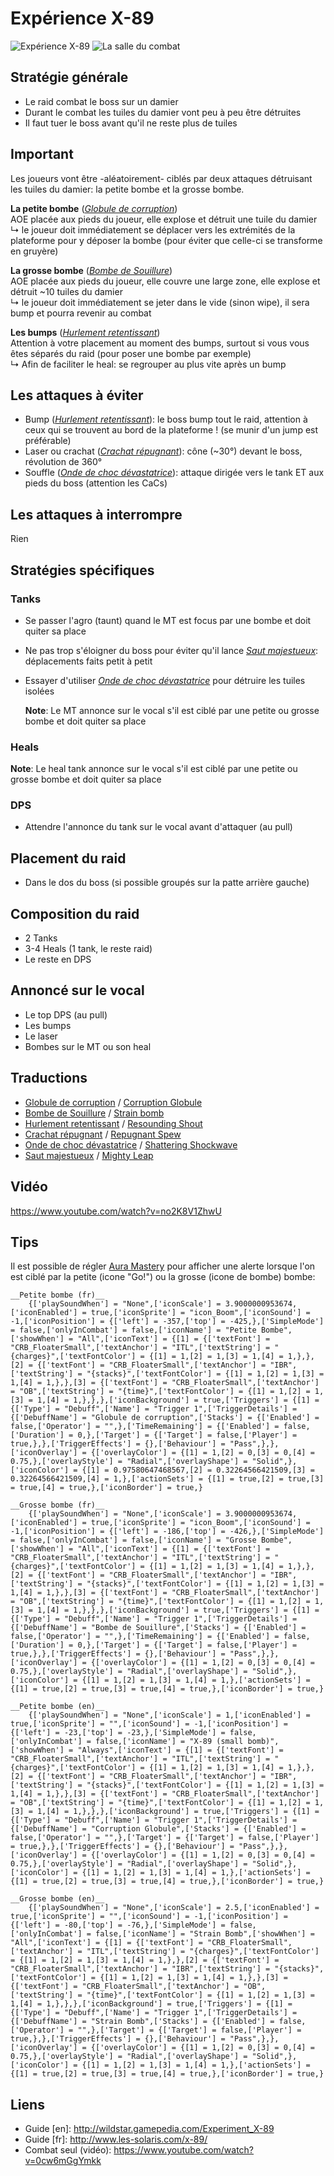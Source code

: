 Expérience X-89
===============
![Expérience X-89](http://i.imgur.com/33X5pAN.png)
![La salle du combat](http://i.imgur.com/4ErY1oJ.png)

Stratégie générale
------------------
- Le raid combat le boss sur un damier
- Durant le combat les tuiles du damier vont peu à peu être détruites
- Il faut tuer le boss avant qu'il ne reste plus de tuiles

Important
---------
  Les joueurs vont être -aléatoirement- ciblés par deux attaques détruisant les tuiles du damier: la petite bombe et la grosse bombe.

  __La petite bombe__ (_[Globule de corruption](http://wildstar.datminer.com/fr/spell/47319)_)  
  AOE placée aux pieds du joueur, elle explose et détruit une tuile du damier  
  ↳ le joueur doit immédiatement se déplacer vers les extrémités de la plateforme pour y déposer la bombe (pour éviter que celle-ci se transforme en gruyère)

  __La grosse bombe__ (_[Bombe de Souillure](http://wildstar.datminer.com/fr/spell/47286)_)  
  AOE placée aux pieds du joueur, elle couvre une large zone, elle explose et détruit ~10 tuiles du damier  
  ↳ le joueur doit immédiatement se jeter dans le vide (sinon wipe), il sera bump et pourra revenir au combat

  __Les bumps__ (_[Hurlement retentissant](http://wildstar.datminer.com/fr/spell/47279)_)  
  Attention à votre placement au moment des bumps, surtout si vous vous êtes séparés du raid (pour poser une bombe par exemple)  
  ↳ Afin de faciliter le heal: se regrouper au plus vite après un bump

Les attaques à éviter
---------------------
- Bump (_[Hurlement retentissant](http://wildstar.datminer.com/fr/spell/47279)_): le boss bump tout le raid, attention à ceux qui se trouvent au bord de la plateforme ! (se munir d'un jump est préférable)
- Laser ou crachat (_[Crachat répugnant](http://wildstar.datminer.com/fr/spell/47332)_): cône (~30°) devant le boss, révolution de 360°
- Souffle (_[Onde de choc dévastatrice](http://wildstar.datminer.com/fr/spell/47271)_): attaque dirigée vers le tank ET aux pieds du boss (attention les CaCs)

Les attaques à interrompre
--------------------------
  Rien

Stratégies spécifiques
----------------------
### Tanks
- Se passer l'agro (taunt) quand le MT est focus par une bombe et doit quiter sa place
- Ne pas trop s'éloigner du boss pour éviter qu'il lance _[Saut majestueux](http://wildstar.datminer.com/fr/spell/58707)_: déplacements faits petit à petit
- Essayer d'utiliser _[Onde de choc dévastatrice](http://wildstar.datminer.com/fr/spell/47271)_ pour détruire les tuiles isolées

  __Note__: Le MT annonce sur le vocal s'il est ciblé par une petite ou grosse bombe et doit quiter sa place

### Heals
  __Note__: Le heal tank annonce sur le vocal s'il est ciblé par une petite ou grosse bombe et doit quiter sa place

### DPS
- Attendre l'annonce du tank sur le vocal avant d'attaquer (au pull)

Placement du raid
-----------------
- Dans le dos du boss (si possible groupés sur la patte arrière gauche)

Composition du raid
-------------------
- 2 Tanks
- 3-4 Heals (1 tank, le reste raid)
- Le reste en DPS

Annoncé sur le vocal
--------------------
- Le top DPS (au pull)
- Les bumps
- Le laser
- Bombes sur le MT ou son heal

Traductions
-----------
- [Globule de corruption](http://wildstar.datminer.com/fr/spell/47319) / [Corruption Globule](http://wildstar.datminer.com/en/spell/47319)
- [Bombe de Souillure](http://wildstar.datminer.com/fr/spell/47286) / [Strain bomb](http://wildstar.datminer.com/en/spell/47286)
- [Hurlement retentissant](http://wildstar.datminer.com/fr/spell/47279) / [Resounding Shout](http://wildstar.datminer.com/en/spell/47279)
- [Crachat répugnant](http://wildstar.datminer.com/fr/spell/47332) / [Repugnant Spew](http://wildstar.datminer.com/en/spell/47332)
- [Onde de choc dévastatrice](http://wildstar.datminer.com/fr/spell/47271) / [Shattering Shockwave](http://wildstar.datminer.com/en/spell/47271)
- [Saut majestueux](http://wildstar.datminer.com/fr/spell/58707) / [Mighty Leap](http://wildstar.datminer.com/en/spell/58707)

Vidéo
-----
https://www.youtube.com/watch?v=no2K8V1ZhwU

Tips
----
  Il est possible de régler [Aura Mastery](http://www.curse.com/ws-addons/wildstar/220014-aura-mastery) pour afficher une alerte lorsque l'on est ciblé par la petite (icone "Go!") ou la grosse (icone de bombe) bombe:
```
__Petite bombe (fr)__
    {['playSoundWhen'] = "None",['iconScale'] = 3.9000000953674,['iconEnabled'] = true,['iconSprite'] = "icon_Boom",['iconSound'] = -1,['iconPosition'] = {['left'] = -357,['top'] = -425,},['SimpleMode'] = false,['onlyInCombat'] = false,['iconName'] = "Petite Bombe",['showWhen'] = "All",['iconText'] = {[1] = {['textFont'] = "CRB_FloaterSmall",['textAnchor'] = "ITL",['textString'] = "{charges}",['textFontColor'] = {[1] = 1,[2] = 1,[3] = 1,[4] = 1,},},[2] = {['textFont'] = "CRB_FloaterSmall",['textAnchor'] = "IBR",['textString'] = "{stacks}",['textFontColor'] = {[1] = 1,[2] = 1,[3] = 1,[4] = 1,},},[3] = {['textFont'] = "CRB_FloaterSmall",['textAnchor'] = "OB",['textString'] = "{time}",['textFontColor'] = {[1] = 1,[2] = 1,[3] = 1,[4] = 1,},},},['iconBackground'] = true,['Triggers'] = {[1] = {['Type'] = "Debuff",['Name'] = "Trigger 1",['TriggerDetails'] = {['DebuffName'] = "Globule de corruption",['Stacks'] = {['Enabled'] = false,['Operator'] = "",},['TimeRemaining'] = {['Enabled'] = false,['Duration'] = 0,},['Target'] = {['Target'] = false,['Player'] = true,},},['TriggerEffects'] = {},['Behaviour'] = "Pass",},},['iconOverlay'] = {['overlayColor'] = {[1] = 1,[2] = 0,[3] = 0,[4] = 0.75,},['overlayStyle'] = "Radial",['overlayShape'] = "Solid",},['iconColor'] = {[1] = 0.97580647468567,[2] = 0.32264566421509,[3] = 0.32264566421509,[4] = 1,},['actionSets'] = {[1] = true,[2] = true,[3] = true,[4] = true,},['iconBorder'] = true,}

__Grosse bombe (fr)__
    {['playSoundWhen'] = "None",['iconScale'] = 3.9000000953674,['iconEnabled'] = true,['iconSprite'] = "icon_Boom",['iconSound'] = -1,['iconPosition'] = {['left'] = -186,['top'] = -426,},['SimpleMode'] = false,['onlyInCombat'] = false,['iconName'] = "Grosse Bombe",['showWhen'] = "All",['iconText'] = {[1] = {['textFont'] = "CRB_FloaterSmall",['textAnchor'] = "ITL",['textString'] = "{charges}",['textFontColor'] = {[1] = 1,[2] = 1,[3] = 1,[4] = 1,},},[2] = {['textFont'] = "CRB_FloaterSmall",['textAnchor'] = "IBR",['textString'] = "{stacks}",['textFontColor'] = {[1] = 1,[2] = 1,[3] = 1,[4] = 1,},},[3] = {['textFont'] = "CRB_FloaterSmall",['textAnchor'] = "OB",['textString'] = "{time}",['textFontColor'] = {[1] = 1,[2] = 1,[3] = 1,[4] = 1,},},},['iconBackground'] = true,['Triggers'] = {[1] = {['Type'] = "Debuff",['Name'] = "Trigger 1",['TriggerDetails'] = {['DebuffName'] = "Bombe de Souillure",['Stacks'] = {['Enabled'] = false,['Operator'] = "",},['TimeRemaining'] = {['Enabled'] = false,['Duration'] = 0,},['Target'] = {['Target'] = false,['Player'] = true,},},['TriggerEffects'] = {},['Behaviour'] = "Pass",},},['iconOverlay'] = {['overlayColor'] = {[1] = 1,[2] = 0,[3] = 0,[4] = 0.75,},['overlayStyle'] = "Radial",['overlayShape'] = "Solid",},['iconColor'] = {[1] = 1,[2] = 1,[3] = 1,[4] = 1,},['actionSets'] = {[1] = true,[2] = true,[3] = true,[4] = true,},['iconBorder'] = true,}

__Petite bombe (en)__
    {['playSoundWhen'] = "None",['iconScale'] = 1,['iconEnabled'] = true,['iconSprite'] = "",['iconSound'] = -1,['iconPosition'] = {['left'] = -23,['top'] = -23,},['SimpleMode'] = false,['onlyInCombat'] = false,['iconName'] = "X-89 (small bomb)",['showWhen'] = "Always",['iconText'] = {[1] = {['textFont'] = "CRB_FloaterSmall",['textAnchor'] = "ITL",['textString'] = "{charges}",['textFontColor'] = {[1] = 1,[2] = 1,[3] = 1,[4] = 1,},},[2] = {['textFont'] = "CRB_FloaterSmall",['textAnchor'] = "IBR",['textString'] = "{stacks}",['textFontColor'] = {[1] = 1,[2] = 1,[3] = 1,[4] = 1,},},[3] = {['textFont'] = "CRB_FloaterSmall",['textAnchor'] = "OB",['textString'] = "{time}",['textFontColor'] = {[1] = 1,[2] = 1,[3] = 1,[4] = 1,},},},['iconBackground'] = true,['Triggers'] = {[1] = {['Type'] = "Debuff",['Name'] = "Trigger 1",['TriggerDetails'] = {['DebuffName'] = "Corruption Globule",['Stacks'] = {['Enabled'] = false,['Operator'] = "",},['Target'] = {['Target'] = false,['Player'] = true,},},['TriggerEffects'] = {},['Behaviour'] = "Pass",},},['iconOverlay'] = {['overlayColor'] = {[1] = 1,[2] = 0,[3] = 0,[4] = 0.75,},['overlayStyle'] = "Radial",['overlayShape'] = "Solid",},['iconColor'] = {[1] = 1,[2] = 1,[3] = 1,[4] = 1,},['actionSets'] = {[1] = true,[2] = true,[3] = true,[4] = true,},['iconBorder'] = true,}

__Grosse bombe (en)__
    {['playSoundWhen'] = "None",['iconScale'] = 2.5,['iconEnabled'] = true,['iconSprite'] = "",['iconSound'] = -1,['iconPosition'] = {['left'] = -80,['top'] = -76,},['SimpleMode'] = false,['onlyInCombat'] = false,['iconName'] = "Strain Bomb",['showWhen'] = "All",['iconText'] = {[1] = {['textFont'] = "CRB_FloaterSmall",['textAnchor'] = "ITL",['textString'] = "{charges}",['textFontColor'] = {[1] = 1,[2] = 1,[3] = 1,[4] = 1,},},[2] = {['textFont'] = "CRB_FloaterSmall",['textAnchor'] = "IBR",['textString'] = "{stacks}",['textFontColor'] = {[1] = 1,[2] = 1,[3] = 1,[4] = 1,},},[3] = {['textFont'] = "CRB_FloaterSmall",['textAnchor'] = "OB",['textString'] = "{time}",['textFontColor'] = {[1] = 1,[2] = 1,[3] = 1,[4] = 1,},},},['iconBackground'] = true,['Triggers'] = {[1] = {['Type'] = "Debuff",['Name'] = "Trigger 1",['TriggerDetails'] = {['DebuffName'] = "Strain Bomb",['Stacks'] = {['Enabled'] = false,['Operator'] = "",},['Target'] = {['Target'] = false,['Player'] = true,},},['TriggerEffects'] = {},['Behaviour'] = "Pass",},},['iconOverlay'] = {['overlayColor'] = {[1] = 1,[2] = 0,[3] = 0,[4] = 0.75,},['overlayStyle'] = "Radial",['overlayShape'] = "Solid",},['iconColor'] = {[1] = 1,[2] = 1,[3] = 1,[4] = 1,},['actionSets'] = {[1] = true,[2] = true,[3] = true,[4] = true,},['iconBorder'] = true,}
```

Liens
-----
- Guide [en]: http://wildstar.gamepedia.com/Experiment_X-89
- Guide [fr]: http://www.les-solaris.com/x-89/
- Combat seul (vidéo): https://www.youtube.com/watch?v=0cw6mGgYmkk

